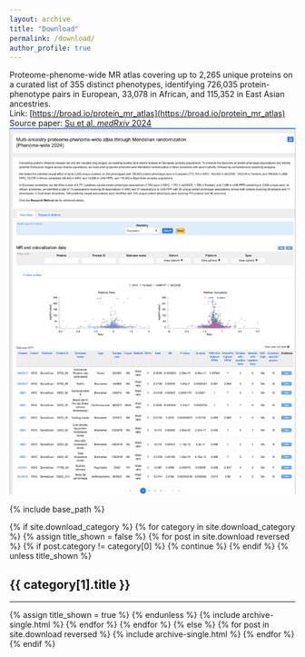 ```yaml
---
layout: archive
title: "Download"
permalink: /download/
author_profile: true
---
```

Proteome-phenome-wide MR atlas covering up to 2,265 unique proteins on a curated list of 355 distinct phenotypes, identifying 726,035 protein-phenotype pairs in European, 33,078 in African, and 115,352 in East Asian ancestries.  
Link: [https://broad.io/protein_mr_atlas](https://broad.io/protein_mr_atlas)
Source paper: [Su et al. *medRxiv* 2024](https://www.medrxiv.org/content/10.1101/2024.10.17.24315553v2)  
![atlas](atlas.png)

{% include base_path %}

<!-- New style rendering if download categories are defined -->
{% if site.download_category %}
  {% for category in site.download_category  %}
    {% assign title_shown = false %}
    {% for post in site.download reversed %}
      {% if post.category != category[0] %}
        {% continue %}
      {% endif %}
      {% unless title_shown %}
        <h2>{{ category[1].title }}</h2><hr />
        {% assign title_shown = true %}
      {% endunless %}
      {% include archive-single.html %}
    {% endfor %}
  {% endfor %}
{% else %}
  {% for post in site.download reversed %}
    {% include archive-single.html %}
  {% endfor %}
{% endif %}
